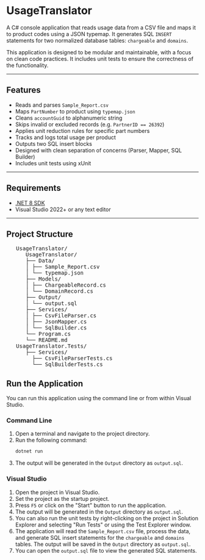 # UsageTranslator

A C# console application that reads usage data from a CSV file and maps it to product codes using a JSON typemap. It generates SQL `INSERT` statements for two normalized database tables: `chargeable` and `domains`.

This application is designed to be modular and maintainable, with a focus on clean code practices. It includes unit tests to ensure the correctness of the functionality.

---

## Features

- Reads and parses `Sample_Report.csv`
- Maps `PartNumber` to product using `typemap.json`
- Cleans `accountGuid` to alphanumeric string
- Skips invalid or excluded records (e.g. `PartnerID == 26392`)
- Applies unit reduction rules for specific part numbers
- Tracks and logs total usage per product
- Outputs two SQL insert blocks
- Designed with clean separation of concerns (Parser, Mapper, SQL Builder)
- Includes unit tests using xUnit

---

## Requirements

- [.NET 8 SDK](https://dotnet.microsoft.com/en-us/download)
- Visual Studio 2022+ or any text editor

---

## Project Structure

<pre>
   UsageTranslator/
      UsageTranslator/
      ├── Data/
      │ ├── Sample_Report.csv
      │ └── typemap.json
      ├── Models/
      │ ├── ChargeableRecord.cs
      │ └── DomainRecord.cs
      ├── Output/
      │ └── output.sql
      ├── Services/
      │ ├── CsvFileParser.cs
      │ ├── JsonMapper.cs
      │ └── SqlBuilder.cs   
      └── Program.cs
      └── README.md
   UsageTranslator.Tests/
      ├── Services/
        ├── CsvFileParserTests.cs
        └── SqlBuilderTests.cs 
</pre>

## Run the Application
You can run this application using the command line or from within Visual Studio.

### Command Line
1. Open a terminal and navigate to the project directory.
2. Run the following command:
   ```bash
   dotnet run
   ```
1. The output will be generated in the `Output` directory as `output.sql`.

### Visual Studio
1. Open the project in Visual Studio.
1. Set the project as the startup project.
1. Press `F5` or click on the "Start" button to run the application.
1. The output will be generated in the `Output` directory as `output.sql`.
1. You can also run the unit tests by right-clicking on the project in Solution Explorer and selecting "Run Tests" or using the Test Explorer window.
1. The application will read the `Sample_Report.csv` file, process the data, and generate SQL insert statements for the `chargeable` and `domains` tables. The output will be saved in the `Output` directory as `output.sql`.
1. You can open the `output.sql` file to view the generated SQL statements.

